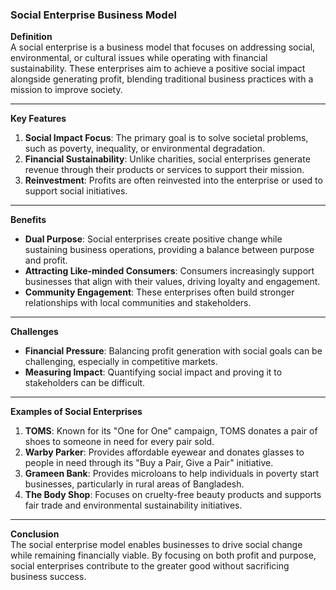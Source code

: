 ### Social Enterprise Business Model

**Definition**  
A social enterprise is a business model that focuses on addressing social, environmental, or cultural issues while operating with financial sustainability. These enterprises aim to achieve a positive social impact alongside generating profit, blending traditional business practices with a mission to improve society.

---

**Key Features**

1. **Social Impact Focus**: The primary goal is to solve societal problems, such as poverty, inequality, or environmental degradation.
2. **Financial Sustainability**: Unlike charities, social enterprises generate revenue through their products or services to support their mission.
3. **Reinvestment**: Profits are often reinvested into the enterprise or used to support social initiatives.

---

**Benefits**

- **Dual Purpose**: Social enterprises create positive change while sustaining business operations, providing a balance between purpose and profit.
- **Attracting Like-minded Consumers**: Consumers increasingly support businesses that align with their values, driving loyalty and engagement.
- **Community Engagement**: These enterprises often build stronger relationships with local communities and stakeholders.

---

**Challenges**

- **Financial Pressure**: Balancing profit generation with social goals can be challenging, especially in competitive markets.
- **Measuring Impact**: Quantifying social impact and proving it to stakeholders can be difficult.

---

**Examples of Social Enterprises**

1. **TOMS**: Known for its "One for One" campaign, TOMS donates a pair of shoes to someone in need for every pair sold.
2. **Warby Parker**: Provides affordable eyewear and donates glasses to people in need through its "Buy a Pair, Give a Pair" initiative.
3. **Grameen Bank**: Provides microloans to help individuals in poverty start businesses, particularly in rural areas of Bangladesh.
4. **The Body Shop**: Focuses on cruelty-free beauty products and supports fair trade and environmental sustainability initiatives.

---

**Conclusion**  
The social enterprise model enables businesses to drive social change while remaining financially viable. By focusing on both profit and purpose, social enterprises contribute to the greater good without sacrificing business success.
